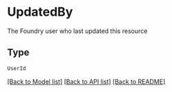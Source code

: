 # UpdatedBy

The Foundry user who last updated this resource

## Type
```python
UserId
```


[[Back to Model list]](../../../README.md#models-v2-link) [[Back to API list]](../../README.md#documentation-for-api-endpoints) [[Back to README]](../../README.md)
